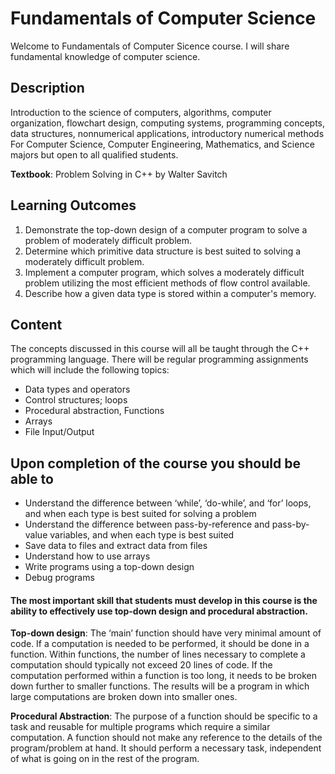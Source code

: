 # Fundamentals of Computer Science

Welcome to Fundamentals of Computer Sicence course. I will share fundamental knowledge of computer science.

## Description

Introduction to the science of computers, algorithms, computer organization, flowchart design, computing systems, programming concepts, data structures, nonnumerical applications, introductory numerical methods For Computer Science, Computer Engineering, Mathematics, and Science majors but open to all qualified students.

**Textbook**: Problem Solving in C++ by Walter Savitch

## Learning Outcomes
1. Demonstrate the top-down design of a computer program to solve a problem of moderately difficult problem.
2. Determine which primitive data structure is best suited to solving a moderately difficult problem.
3. Implement a computer program, which solves a moderately difficult problem utilizing the most efficient methods of flow control available.
4. Describe how a given data type is stored within a computer's memory.

## Content
The concepts discussed in this course will all be taught through the C++ programming language. There will be regular programming assignments which will include the following topics:
  - Data types and operators
  - Control structures; loops
  - Procedural abstraction, Functions
  - Arrays
  - File Input/Output
  
## Upon completion of the course you should be able to
  - Understand the difference between ‘while’, ‘do-while’, and ‘for’ loops, and when each type is best suited for solving a problem
  - Understand the difference between pass-by-reference and pass-by-value variables, and when each type is best suited
  - Save data to files and extract data from files
  - Understand how to use arrays
  - Write programs using a top-down design
  - Debug programs


#### The most important skill that students must develop in this course is the ability to effectively use top-down design and procedural abstraction.


**Top-down design**: The ‘main’ function should have very minimal amount of code. If a computation is needed to be performed, it should be done in a function. Within functions, the number of lines necessary to complete a computation should typically not exceed 20 lines of code. If the computation performed within a function is too long, it needs to be broken down further to smaller functions. The results will be a program in which large computations are broken down into smaller ones.


**Procedural Abstraction**: The purpose of a function should be specific to a task and reusable for multiple programs which require a similar computation. A function should not make any reference to the details of the program/problem at hand. It should perform a necessary task, independent of what is going on in the rest of the program.
